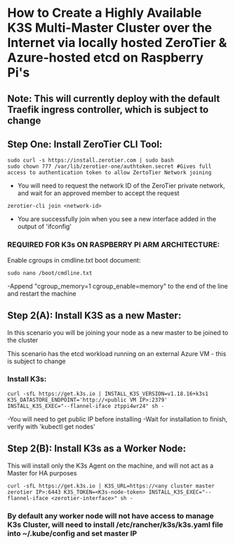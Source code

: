 # How to Create a Highly Available K3S Multi-Master Cluster over the Internet via locally hosted ZeroTier & Azure-hosted etcd on Raspberry Pi's
## Note: This will currently deploy with the default Traefik ingress controller, which is subject to change



## Step One: Install ZeroTier CLI Tool:
```
sudo curl -s https://install.zerotier.com | sudo bash
sudo chown 777 /var/lib/zerotier-one/authtoken.secret #Gives full access to authentication token to allow ZertoTier Network joining
```
- You will need to request the network ID of the ZeroTier private network, and wait for an approved member to accept the request
```
zerotier-cli join <network-id>
```
- You are successfully join when you see a new interface added in the output of 'ifconfig'

### REQUIRED FOR K3s ON RASPBERRY PI ARM ARCHITECTURE:
Enable cgroups in cmdline.txt boot document:
```
sudo nano /boot/cmdline.txt
```
-Append "cgroup_memory=1 cgroup_enable=memory" to the end of the line and restart the machine


## Step 2(A): Install K3S as a new Master:
In this scenario you will be joining your node as a new master to be joined to the cluster

This scenario has the etcd workload running on an external Azure VM - this is subject to change

### Install K3s:
```
curl -sfL https://get.k3s.io | INSTALL_K3S_VERSION=v1.18.16+k3s1 K3S_DATASTORE_ENDPOINT='http://<public VM IP>:2379' INSTALL_K3S_EXEC="--flannel-iface ztppi4wr24" sh -
```
-You will need to get public IP before installing
-Wait for installation to finish, verify with 'kubectl get nodes'

## Step 2(B): Install K3s as a Worker Node:
This will install only the K3s Agent on the machine, and will not act as a Master for HA purposes
```
curl -sfL https://get.k3s.io | K3S_URL=https://<any cluster master zerotier IP>:6443 K3S_TOKEN=<K3s-node-token> INSTALL_K3S_EXEC="--flannel-iface <zerotier-interface>" sh -
```
### By default any worker node will not have access to manage K3s Cluster, will need to install /etc/rancher/k3s/k3s.yaml file into ~/.kube/config and set master IP



